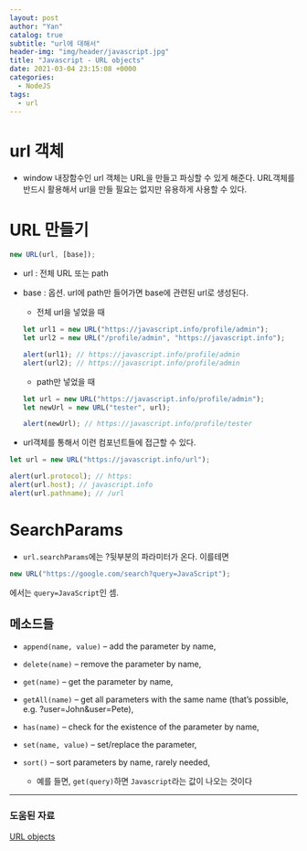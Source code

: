 ```yaml
---
layout: post
author: "Yan"
catalog: true
subtitle: "url에 대해서"
header-img: "img/header/javascript.jpg"
title: "Javascript - URL objects"
date: 2021-03-04 23:15:08 +0000
categories:
  - NodeJS
tags:
  - url
---
```


# url 객체

- window 내장함수인 url 객체는 URL을 만들고 파싱할 수 있게 해준다. URL객체를 반드시 활용해서 url을 만들 필요는 없지만 유용하게 사용할 수 있다.

# URL 만들기

```javascript
new URL(url, [base]);
```

- url : 전체 URL 또는 path

- base : 옵션. url에 path만 들어가면 base에 관련된 url로 생성된다.

  - 전체 url을 넣었을 때

  ```javascript
  let url1 = new URL("https://javascript.info/profile/admin");
  let url2 = new URL("/profile/admin", "https://javascript.info");

  alert(url1); // https://javascript.info/profile/admin
  alert(url2); // https://javascript.info/profile/admin
  ```

  - path만 넣었을 때

  ```javascript
  let url = new URL("https://javascript.info/profile/admin");
  let newUrl = new URL("tester", url);

  alert(newUrl); // https://javascript.info/profile/tester
  ```

- url객체를 통해서 이런 컴포넌트들에 접근할 수 있다.

```javascript
let url = new URL("https://javascript.info/url");

alert(url.protocol); // https:
alert(url.host); // javascript.info
alert(url.pathname); // /url
```

# SearchParams

- `url.searchParams`에는 ?뒷부분의 파라미터가 온다. 이를테면

```javascript
new URL("https://google.com/search?query=JavaScript");
```

에서는 `query=JavaScript`인 셈.

## 메소드들

- `append(name, value)` – add the parameter by name,
- `delete(name)` – remove the parameter by name,
- `get(name)` – get the parameter by name,
- `getAll(name)` – get all parameters with the same name (that’s possible, e.g. ?user=John&user=Pete),
- `has(name)` – check for the existence of the parameter by name,
- `set(name, value)` – set/replace the parameter,
- `sort()` – sort parameters by name, rarely needed,

  - 예를 들면, `get(query)`하면 `Javascript`라는 값이 나오는 것이다

---

### 도움된 자료

[URL objects](https://javascript.info/url)
